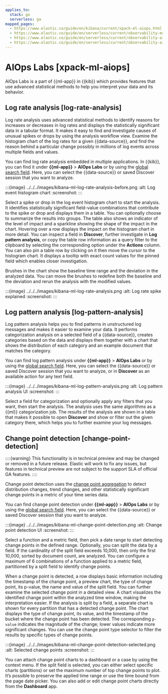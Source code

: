 ```yaml
---
applies_to:
  stack: ga
  serverless: ga
mapped_pages:
  - https://www.elastic.co/guide/en/kibana/current/xpack-ml-aiops.html
  - https://www.elastic.co/guide/en/serverless/current/observability-machine-learning.html
  - https://www.elastic.co/guide/en/serverless/current/observability-aiops-analyze-spikes.html
  - https://www.elastic.co/guide/en/serverless/current/observability-aiops-detect-change-points.html
---
```


# AIOps Labs [xpack-ml-aiops]

AIOps Labs is a part of {{ml-app}} in {{kib}} which provides features that use advanced statistical methods to help you interpret your data and its behavior.

## Log rate analysis [log-rate-analysis]

Log rate analysis uses advanced statistical methods to identify reasons for increases or decreases in log rates and displays the statistically significant data in a tabular format. It makes it easy to find and investigate causes of unusual spikes or drops by using the analysis workflow view. Examine the histogram chart of the log rates for a given {{data-source}}, and find the reason behind a particular change possibly in millions of log events across multiple fields and values.

You can find log rate analysis embedded in multiple applications. In {{kib}}, you can find it under **{{ml-app}}** > **AIOps Labs** or by using the [global search field](/explore-analyze/find-and-organize/find-apps-and-objects.md). Here, you can select the {{data-source}} or saved Discover session that you want to analyze.

:::{image} ../../../images/kibana-ml-log-rate-analysis-before.png
:alt: Log event histogram chart
:screenshot:
:::

Select a spike or drop in the log event histogram chart to start the analysis. It identifies statistically significant field-value combinations that contribute to the spike or drop and displays them in a table. You can optionally choose to summarize the results into groups. The table also shows an indicator of the level of impact and a sparkline showing the shape of the impact in the chart. Hovering over a row displays the impact on the histogram chart in more detail. You can inspect a field in **Discover**, further investigate in **Log pattern analysis**, or copy the table row information as a query filter to the clipboard by selecting the corresponding option under the **Actions** column. You can also pin a table row by clicking on it then move the cursor to the histogram chart. It displays a tooltip with exact count values for the pinned field which enables closer investigation.

Brushes in the chart show the baseline time range and the deviation in the analyzed data. You can move the brushes to redefine both the baseline and the deviation and rerun the analysis with the modified values.

:::{image} ../../../images/kibana-ml-log-rate-analysis.png
:alt: Log rate spike explained
:screenshot:
:::

## Log pattern analysis [log-pattern-analysis]

Log pattern analysis helps you to find patterns in unstructured log messages and makes it easier to examine your data. It performs categorization analysis on a selected field of a {{data-source}}, creates categories based on the data and displays them together with a chart that shows the distribution of each category and an example document that matches the category.

You can find log pattern analysis under **{{ml-app}}** > **AIOps Labs** or by using the [global search field](/explore-analyze/find-and-organize/find-apps-and-objects.md). Here, you can select the {{data-source}} or saved Discover session that you want to analyze, or in **Discover** as an available action for any text field.

:::{image} ../../../images/kibana-ml-log-pattern-analysis.png
:alt: Log pattern analysis UI
:screenshot:
:::

Select a field for categorization and optionally apply any filters that you want, then start the analysis. The analysis uses the same algorithms as a {{ml}} categorization job. The results of the analysis are shown in a table that makes it possible to open **Discover** and show or filter out the given category there, which helps you to further examine your log messages.

## Change point detection [change-point-detection]

::::{warning}
This functionality is in technical preview and may be changed or removed in a future release. Elastic will work to fix any issues, but features in technical preview are not subject to the support SLA of official GA features.
::::

Change point detection uses the [change point aggregation](asciidocalypse://docs/elasticsearch/docs/reference/data-analysis/aggregations/search-aggregations-change-point-aggregation.md) to detect distribution changes, trend changes, and other statistically significant change points in a metric of your time series data.

You can find change point detection under **{{ml-app}}** > **AIOps Labs** or by using the [global search field](/explore-analyze/find-and-organize/find-apps-and-objects.md). Here, you can select the {{data-source}} or saved Discover session that you want to analyze.

:::{image} ../../../images/kibana-ml-change-point-detection.png
:alt: Change point detection UI
:screenshot:
:::

Select a function and a metric field, then pick a date range to start detecting change points in the defined range. Optionally, you can split the data by a field. If the cardinality of the split field exceeds 10,000, then only the first 10,000, sorted by document count, are analyzed. You can configure a maximum of 6 combinations of a function applied to a metric field, partitioned by a split field to identify change points.

When a change point is detected, a row displays basic information including the timestamp of the change point, a preview chart, the type of change point, its p-value, the name and value of the split field. You can further examine the selected change point in a detailed view. A chart visualizes the identified change point within the analyzed time window, making the interpretation easier. If the analysis is split by a field, a separate chart is shown for every partition that has a detected change point. The chart displays the type of change point, its value, and the timestamp of the bucket where the change point has been detected. The corresponding `p-value` indicates the magnitude of the change; lower values indicate more significant changes. You can use the change point type selector to filter the results by specific types of change points.

:::{image} ../../../images/kibana-ml-change-point-detection-selected.png
:alt: Selected change points
:screenshot:
:::

You can attach change point charts to a dashboard or a case by using the context menu. If the split field is selected, you can either select specific charts (partitions) or set the maximum number of top change points to plot. It’s possible to preserve the applied time range or use the time bound from the page date picker. You can also add or edit change point charts directly from the **Dashboard** app.

